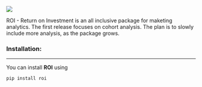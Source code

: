 ![](https://imgur.com/UTsF4ji.png)


ROI - Return on Investment is an all inclusive package for maketing analytics. The first release focuses on cohort analysis. The plan is to slowly include more analysis, as the package grows. 

### Installation:
---
You can install **ROI** using 

```
pip install roi
```

